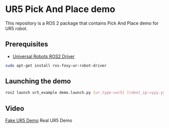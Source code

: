 # UR5 Pick And Place demo
This repository is a ROS 2 package that contains Pick And Place demo for UR5 robot.

## Prerequisites
 * [Universal Robots ROS2 Driver](https://github.com/UniversalRobots/Universal_Robots_ROS2_Driver.git)
```bash
sudo apt-get install ros-foxy-ur-robot-driver
```

## Launching the demo
```bash
ros2 launch ur5_example demo.launch.py [ur_type:=ur5] [robot_ip:=yyy.yyy.yyy.yyy] [use_fake_hardware:=true]
```
## Video
[Fake UR5 Demo](https://drive.google.com/file/d/1nLHYhd_WZ5f-bM-RubpxMBOtdzch6dja/view?usp=sharing)
Real UR5 Demo